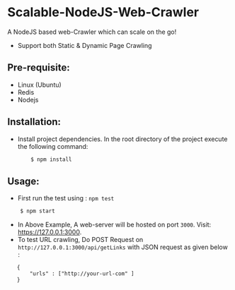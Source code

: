 # Scalable-NodeJS-Web-Crawler

A NodeJS based web-Crawler which can scale on the go!

  - Support both Static & Dynamic Page Crawling

## Pre-requisite:

  - Linux (Ubuntu)
  - Redis
  - Nodejs

## Installation:
  - Install project dependencies. In the root directory of the project execute the following command:
    ```sh
        $ npm install
    ```
## Usage:
  - First run the test using : `npm test`
```sh
    $ npm start
```
 - In Above Example, A web-server will be hosted on port `3000`. Visit: https://127.0.0.1:3000.
 - To test URL crawling, Do POST Request on `http://127.0.0.1:3000/api/getLinks` with JSON request as given below :
 ```
    {
	    "urls" : ["http://your-url-com" ]
    }
 ```
